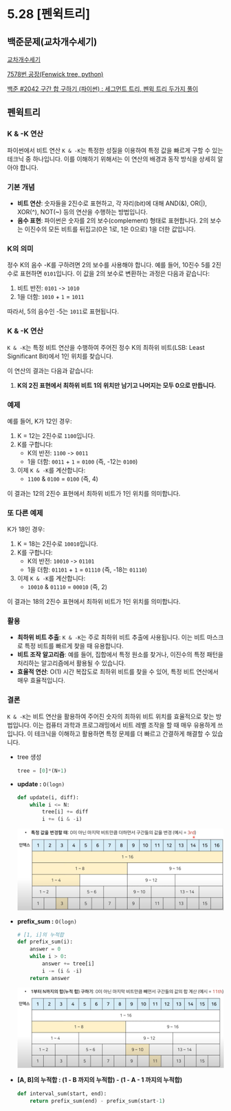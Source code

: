 # 5.28 [펜윅트리]

## **백준문제(교차개수세기)**

[교차개수세기](https://www.acmicpc.net/problem/1615)

[7578번 공장(Fenwick tree, python)](https://juhongyee.tistory.com/15)

[백준 #2042 구간 합 구하기 (파이썬) : 세그먼트 트리, 펜윅 트리 두가지 풀이](https://velog.io/@yoopark/baekjoon-2042)

## **펜윅트리**

### K & -K 연산

파이썬에서 비트 연산 `K & -K`는 특정한 성질을 이용하여 특정 값을 빠르게 구할 수 있는 테크닉 중 하나입니다. 이를 이해하기 위해서는 이 연산의 배경과 동작 방식을 상세히 알아야 합니다.

### 기본 개념

- **비트 연산**: 숫자들을 2진수로 표현하고, 각 자리(bit)에 대해 AND(&), OR(|), XOR(^), NOT(~) 등의 연산을 수행하는 방법입니다.
- **음수 표현**: 파이썬은 숫자를 2의 보수(complement) 형태로 표현합니다. 2의 보수는 이진수의 모든 비트를 뒤집고(0은 1로, 1은 0으로) 1을 더한 값입니다.

### K의 의미

정수 K의 음수 -K를 구하려면 2의 보수를 사용해야 합니다. 예를 들어, 10진수 5를 2진수로 표현하면 `0101`입니다. 이 값을 2의 보수로 변환하는 과정은 다음과 같습니다:

1. 비트 반전: `0101` -> `1010`
2. 1을 더함: `1010` + `1` = `1011`

따라서, 5의 음수인 -5는 `1011`로 표현됩니다.

### K & -K 연산

`K & -K`는 특정 비트 연산을 수행하여 주어진 정수 K의 최하위 비트(LSB: Least Significant Bit)에서 1인 위치를 찾습니다.

이 연산의 결과는 다음과 같습니다:

1. **K의 2진 표현에서 최하위 비트 1의 위치만 남기고 나머지는 모두 0으로 만듭니다.**

### 예제

예를 들어, K가 12인 경우:

1. K = 12는 2진수로 `1100`입니다.
2. K를 구합니다:
    - K의 반전: `1100` -> `0011`
    - 1을 더함: `0011` + `1` = `0100` (즉, -12는 `0100`)
3. 이제 `K & -K`를 계산합니다:
    - `1100` & `0100` = `0100` (즉, 4)

이 결과는 12의 2진수 표현에서 최하위 비트가 1인 위치를 의미합니다.

### 또 다른 예제

K가 18인 경우:

1. K = 18는 2진수로 `10010`입니다.
2. K를 구합니다:
    - K의 반전: `10010` -> `01101`
    - 1을 더함: `01101` + `1` = `01110` (즉, -18는 `01110`)
3. 이제 `K & -K`를 계산합니다:
    - `10010` & `01110` = `00010` (즉, 2)

이 결과는 18의 2진수 표현에서 최하위 비트가 1인 위치를 의미합니다.

### 활용

- **최하위 비트 추출**: `K & -K`는 주로 최하위 비트 추출에 사용됩니다. 이는 비트 마스크로 특정 비트를 빠르게 찾을 때 유용합니다.
- **비트 조작 알고리즘**: 예를 들어, 집합에서 특정 원소를 찾거나, 이진수의 특정 패턴을 처리하는 알고리즘에서 활용될 수 있습니다.
- **효율적 연산**: O(1) 시간 복잡도로 최하위 비트를 찾을 수 있어, 특정 비트 연산에서 매우 효율적입니다.

### 결론

`K & -K`는 비트 연산을 활용하여 주어진 숫자의 최하위 비트 위치를 효율적으로 찾는 방법입니다. 이는 컴퓨터 과학과 프로그래밍에서 비트 레벨 조작을 할 때 매우 유용하게 쓰입니다. 이 테크닉을 이해하고 활용하면 특정 문제를 더 빠르고 간결하게 해결할 수 있습니다.

- tree 생성
  
    ```python
    tree = [0]*(N+1)
    ```
    
- **update :** `O(logn)`
  
    ```python
    def update(i, diff):
        while i <= N:
            tree[i] += diff
            i += (i & -i)
    ```
    
    ![Untitled](./5.28/fenwick1.png)
    
- **prefix_sum :** `O(logn)`
  
    ```python
    # [1, i]의 누적합
    def prefix_sum(i):
        answer = 0
        while i > 0:
            answer += tree[i]
            i -= (i & -i)
        return answer
    ```
    
    ![Untitled](./5.28/fenwick2.png)
    
- **[A, B]의 누적합 : (1 - B 까지의 누적합) - (1 - A - 1 까지의 누적합)**
  
    ```python
    def interval_sum(start, end):
        return prefix_sum(end) - prefix_sum(start-1)
    ```